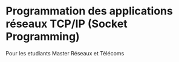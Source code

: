 # Programmation des applications réseaux TCP/IP (Socket Programming)
Pour les etudiants Master Réseaux et Télécoms

